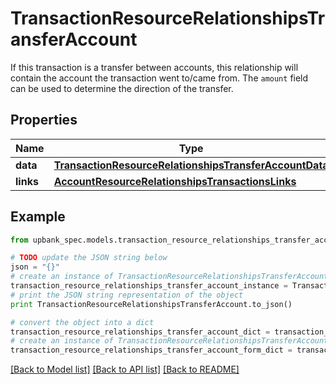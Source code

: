 # TransactionResourceRelationshipsTransferAccount

If this transaction is a transfer between accounts, this relationship will contain the account the transaction went to/came from. The `amount` field can be used to determine the direction of the transfer. 

## Properties

Name | Type | Description | Notes
------------ | ------------- | ------------- | -------------
**data** | [**TransactionResourceRelationshipsTransferAccountData**](TransactionResourceRelationshipsTransferAccountData.md) |  | 
**links** | [**AccountResourceRelationshipsTransactionsLinks**](AccountResourceRelationshipsTransactionsLinks.md) |  | [optional] 

## Example

```python
from upbank_spec.models.transaction_resource_relationships_transfer_account import TransactionResourceRelationshipsTransferAccount

# TODO update the JSON string below
json = "{}"
# create an instance of TransactionResourceRelationshipsTransferAccount from a JSON string
transaction_resource_relationships_transfer_account_instance = TransactionResourceRelationshipsTransferAccount.from_json(json)
# print the JSON string representation of the object
print TransactionResourceRelationshipsTransferAccount.to_json()

# convert the object into a dict
transaction_resource_relationships_transfer_account_dict = transaction_resource_relationships_transfer_account_instance.to_dict()
# create an instance of TransactionResourceRelationshipsTransferAccount from a dict
transaction_resource_relationships_transfer_account_form_dict = transaction_resource_relationships_transfer_account.from_dict(transaction_resource_relationships_transfer_account_dict)
```
[[Back to Model list]](../README.md#documentation-for-models) [[Back to API list]](../README.md#documentation-for-api-endpoints) [[Back to README]](../README.md)


